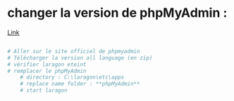 # changer la version de phpMyAdmin :

[Link](https://www.kreaweb.be/laragon-add-phpmyadmin/#:~:text=Laragon%20%2D%20Add%20phpMyAdmin%20using%20Quick%20add,-Before%20we%20install&text=In%20the%20menu%2C%20select%20Tools,file%20and%20exit%20the%20editor.)


```bash

# Aller sur le site officiel de phpmyadmin
# Télécharger la version all language (en zip)
# vérifier laragon eteint
# remplacer le phpMyAdmin
    # directory : C:\laragon\etc\apps
    # replace name folder : **phpMyAdmin**
    # start laragon

```
